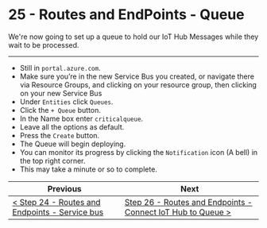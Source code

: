 # 25 - Routes and EndPoints - Queue #

We're now going to set up a queue to hold our IoT Hub Messages while they wait to be processed.

---

- Still in ```portal.azure.com```.
- Make sure you’re in the new Service Bus you created, or navigate there via Resource Groups, and clicking on your resource group, then clicking on your new Service Bus
- Under ```Entities``` click ```Queues```.
- Click the ```+ Queue``` button.
- In the Name box enter ```criticalqueue```.
- Leave all the options as default.
- Press the ```Create``` button.
- The Queue will begin deploying.
- You can monitor its progress by clicking the ```Notification``` icon (A bell) in the top right corner.
- This may take a minute or so to complete.

| Previous | Next |
| -------- | ---- |
| [< Step 24 - Routes and Endpoints - Service bus](/24_service_bus/README.md) | [Step 26 - Routes and Endpoints - Connect IoT Hub to Queue >](/26_iot_hub_to_queue/README.md) |
